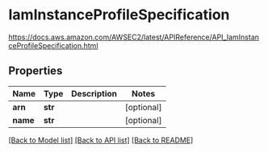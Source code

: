 # IamInstanceProfileSpecification

https://docs.aws.amazon.com/AWSEC2/latest/APIReference/API_IamInstanceProfileSpecification.html
## Properties
Name | Type | Description | Notes
------------ | ------------- | ------------- | -------------
**arn** | **str** |  | [optional] 
**name** | **str** |  | [optional] 

[[Back to Model list]](../README.md#documentation-for-models) [[Back to API list]](../README.md#documentation-for-api-endpoints) [[Back to README]](../README.md)


